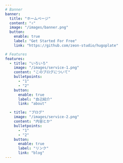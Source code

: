 ```yaml
---
# Banner
banner:
  title: "ホームページ"
  content: "✌️"
  image: "/images/banner.png"
  button:
    enable: true
    label: "Get Started For Free"
    link: "https://github.com/zeon-studio/hugoplate"

# Features
features:
  - title: "いろいろ"
    image: "/images/service-1.png"
    content: "このブログについて"
    bulletpoints:
      - "1"
      - "2"
    button:
      enable: true
      label: "自己紹介"
      link: "about"

  - title: "ブログ"
    image: "/images/service-2.png"
    content: "内容とか"
    bulletpoints:
      - "1"
      - "2"
    button:
      enable: true
      label: "リンク"
      link: "blog"
---
```

